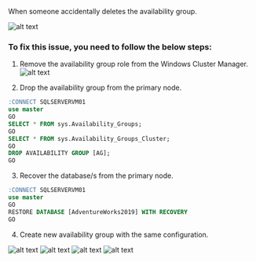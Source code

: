 When someone accidentally deletes the availability group.

![alt text](https://github.com/MohamedAbdelhalem/dbatools/blob/main/Features_and_Administration/RES/media/DeleteHADRONClusterResource.png)

### To fix this issue, you need to follow the below steps:

1. Remove the availability group role from the Windows Cluster Manager.
![alt text](https://github.com/MohamedAbdelhalem/dbatools/blob/main/Features_and_Administration/RES/media/DeleteHADRONClusterResource_0.png)

2. Drop the availability group from the primary node.
```sql
:CONNECT SQLSERVERVM01
use master
GO
SELECT * FROM sys.Availability_Groups;
GO
SELECT * FROM sys.Availability_Groups_Cluster;
GO
DROP AVAILABILITY GROUP [AG];
GO
```

3. Recover the database/s from the primary node.
```sql
:CONNECT SQLSERVERVM01
use master
GO
RESTORE DATABASE [AdventureWorks2019] WITH RECOVERY
GO
```
4. Create new availability group with the same configuration.

![alt text](https://github.com/MohamedAbdelhalem/dbatools/blob/main/Features_and_Administration/RES/media/DeleteHADRONClusterResource_1.png)
![alt text](https://github.com/MohamedAbdelhalem/dbatools/blob/main/Features_and_Administration/RES/media/DeleteHADRONClusterResource_2.png)
![alt text](https://github.com/MohamedAbdelhalem/dbatools/blob/main/Features_and_Administration/RES/media/DeleteHADRONClusterResource_3.png)
![alt text](https://github.com/MohamedAbdelhalem/dbatools/blob/main/Features_and_Administration/RES/media/DeleteHADRONClusterResource_4.png)

